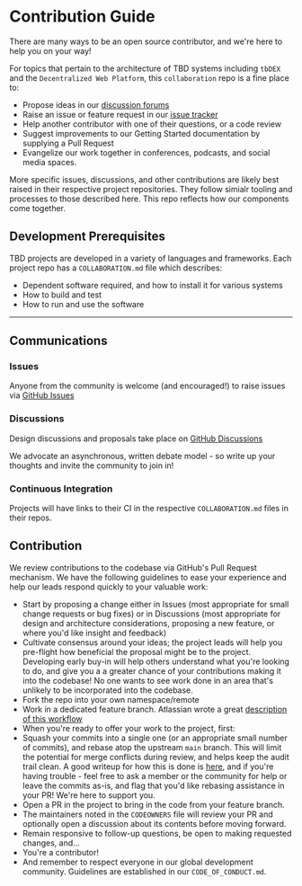 # Contribution Guide 

There are many ways to be an open source contributor, and we're here to help you on your way! 

For topics that pertain to the architecture of TBD systems including `tbDEX` and the
`Decentralized Web Platform`, this `collaboration` repo is a fine place to:

* Propose ideas in our [discussion forums](https://github.com/TBD54566975/collaboration/discussions)
* Raise an issue or feature request in our [issue tracker](https://github.com/TBD54566975/collaboration/issues)
* Help another contributor with one of their questions, or a code review
* Suggest improvements to our Getting Started documentation by supplying a Pull Request
* Evangelize our work together in conferences, podcasts, and social media spaces.

More specific issues, discussions, and other contributions are likely best raised in their 
respective project repositories. They follow simialr tooling and processes to those described
here. This repo reflects how our components come together.

## Development Prerequisites

TBD projects are developed in a variety of languages and frameworks. Each project repo
has a `COLLABORATION.md` file which describes:

* Dependent software required, and how to install it for various systems
* How to build and test
* How to run and use the software

---




## Communications

### Issues

Anyone from the community is welcome (and encouraged!) to raise issues via [GitHub Issues](https://github.com/TBD54566975/collaboration/issues) 

### Discussions

Design discussions and proposals take place on [GitHub Discussions](https://github.com/TBD54566975/collaboration/discussions)

We advocate an asynchronous, written debate model - so write up your thoughts and invite the community to join in!

### Continuous Integration

Projects will have links to their CI in the respective `COLLABORATION.md` files in their repos.

## Contribution

We review contributions to the codebase via GitHub's Pull Request mechanism. We have the following guidelines to ease your experience and help our leads respond quickly to your valuable work:

* Start by proposing a change either in Issues (most appropriate for small change requests or bug fixes) or in Discussions (most appropriate for design and architecture considerations, proposing a new feature, or where you'd like insight and feedback)
* Cultivate consensus around your ideas; the project leads will help you pre-flight how beneficial the proposal might be to the project. Developing early buy-in will help others understand what you're looking to do, and give you a a greater chance of your contributions making it into the codebase! No one wants to see work done in an area that's unlikely to be incorporated into the codebase.
* Fork the repo into your own namespace/remote
* Work in a dedicated feature branch. Atlassian wrote a great [description of this workflow](https://www.atlassian.com/git/tutorials/comparing-workflows/feature-branch-workflow)
* When you're ready to offer your work to the project, first:
* Squash your commits into a single one (or an appropriate small number of commits), and rebase atop the upstream `main` branch. This will limit the potential for merge conflicts during review, and helps keep the audit trail clean. A good writeup for how this is done is [here](https://medium.com/@slamflipstrom/a-beginners-guide-to-squashing-commits-with-git-rebase-8185cf6e62ec), and if you're having trouble - feel free to ask a member or the community for help or leave the commits as-is, and flag that you'd like rebasing assistance in your PR! We're here to support you.
* Open a PR in the project to bring in the code from your feature branch.
* The maintainers noted in the `CODEOWNERS` file will review your PR and optionally open a discussion about its contents before moving forward.
* Remain responsive to follow-up questions, be open to making requested changes, and...
* You're a contributor!
* And remember to respect everyone in our global development community. Guidelines are established in our `CODE_OF_CONDUCT.md`.